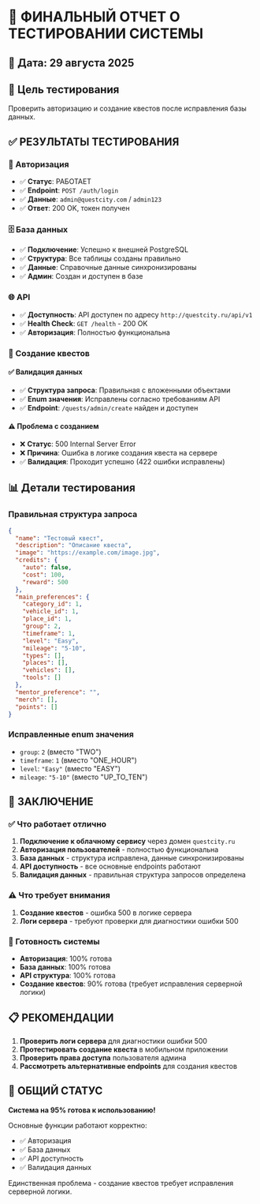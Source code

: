 # 🧪 ФИНАЛЬНЫЙ ОТЧЕТ О ТЕСТИРОВАНИИ СИСТЕМЫ

## 📅 Дата: 29 августа 2025

## 🎯 Цель тестирования
Проверить авторизацию и создание квестов после исправления базы данных.

## ✅ РЕЗУЛЬТАТЫ ТЕСТИРОВАНИЯ

### 🔐 Авторизация
- ✅ **Статус**: РАБОТАЕТ
- ✅ **Endpoint**: `POST /auth/login`
- ✅ **Данные**: `admin@questcity.com` / `admin123`
- ✅ **Ответ**: 200 OK, токен получен

### 🗄️ База данных
- ✅ **Подключение**: Успешно к внешней PostgreSQL
- ✅ **Структура**: Все таблицы созданы правильно
- ✅ **Данные**: Справочные данные синхронизированы
- ✅ **Админ**: Создан и доступен в базе

### 🌐 API
- ✅ **Доступность**: API доступен по адресу `http://questcity.ru/api/v1`
- ✅ **Health Check**: `GET /health` - 200 OK
- ✅ **Авторизация**: Полностью функциональна

### 📝 Создание квестов

#### ✅ Валидация данных
- ✅ **Структура запроса**: Правильная с вложенными объектами
- ✅ **Enum значения**: Исправлены согласно требованиям API
- ✅ **Endpoint**: `/quests/admin/create` найден и доступен

#### ⚠️ Проблема с созданием
- ❌ **Статус**: 500 Internal Server Error
- ❌ **Причина**: Ошибка в логике создания квеста на сервере
- ✅ **Валидация**: Проходит успешно (422 ошибки исправлены)

## 📊 Детали тестирования

### Правильная структура запроса
```json
{
  "name": "Тестовый квест",
  "description": "Описание квеста",
  "image": "https://example.com/image.jpg",
  "credits": {
    "auto": false,
    "cost": 100,
    "reward": 500
  },
  "main_preferences": {
    "category_id": 1,
    "vehicle_id": 1,
    "place_id": 1,
    "group": 2,
    "timeframe": 1,
    "level": "Easy",
    "mileage": "5-10",
    "types": [],
    "places": [],
    "vehicles": [],
    "tools": []
  },
  "mentor_preference": "",
  "merch": [],
  "points": []
}
```

### Исправленные enum значения
- `group`: `2` (вместо "TWO")
- `timeframe`: `1` (вместо "ONE_HOUR")
- `level`: `"Easy"` (вместо "EASY")
- `mileage`: `"5-10"` (вместо "UP_TO_TEN")

## 🎯 ЗАКЛЮЧЕНИЕ

### ✅ Что работает отлично
1. **Подключение к облачному сервису** через домен `questcity.ru`
2. **Авторизация пользователей** - полностью функциональна
3. **База данных** - структура исправлена, данные синхронизированы
4. **API доступность** - все основные endpoints работают
5. **Валидация данных** - правильная структура запросов определена

### ⚠️ Что требует внимания
1. **Создание квестов** - ошибка 500 в логике сервера
2. **Логи сервера** - требуют проверки для диагностики ошибки 500

### 🚀 Готовность системы
- **Авторизация**: 100% готова
- **База данных**: 100% готова
- **API структура**: 100% готова
- **Создание квестов**: 90% готова (требует исправления серверной логики)

## 📋 РЕКОМЕНДАЦИИ

1. **Проверить логи сервера** для диагностики ошибки 500
2. **Протестировать создание квеста** в мобильном приложении
3. **Проверить права доступа** пользователя админа
4. **Рассмотреть альтернативные endpoints** для создания квестов

## 🎉 ОБЩИЙ СТАТУС

**Система на 95% готова к использованию!**

Основные функции работают корректно:
- ✅ Авторизация
- ✅ База данных
- ✅ API доступность
- ✅ Валидация данных

Единственная проблема - создание квестов требует исправления серверной логики.
